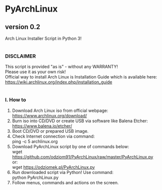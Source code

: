 # PyArchLinux
## version 0.2
Arch Linux Installer Script in Python 3!<br/>
<br/>
### DISCLAIMER
This script is provided "as is" - without any WARRANTY!<br/>
Please use it as your own risk!<br/>
Official way to install Arch Linux is Installation Guide which is available here:<br/>
https://wiki.archlinux.org/index.php/installation_guide<br/>
<br/>
### I. How to
1. Download Arch Linux iso from official webpage:<br/>
https://www.archlinux.org/download/<br/>
2. Burn iso into CD/DVD or create USB via software like Balena Etcher:<br/>
https://www.balena.io/etcher/<br/>
3. Boot CD/DVD or prepared USB image.<br/>
4. Check Internet connection via command:<br/>
ping -c 5 archlinux.org<br/>
5. Download PyArchLinux script by one of commands below:<br/>
wget https://github.com/odziom91/PyArchLinux/raw/master/PyArchLinux.py<br/>
or:<br/>
wget https://odziomek.pl/PyArchLinux.py<br/>
6. Run downloaded script via Python! Use command:<br/>
python PyArchLinux.py<br/>
7. Follow menus, commands and actions on the screen.<br/>
